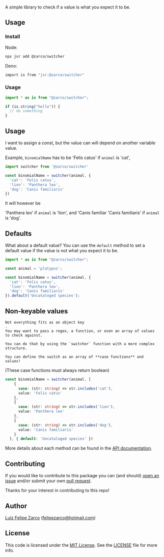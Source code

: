 A simple library to check if a value is what you expect it to be.

## Usage

### Install

Node:

```sh
npx jsr add @zarco/switcher
```

Deno:

```sh
import is from "jsr:@zarco/switcher"
```

### Usage

```ts
import * as is from "@zarco/switcher";

if (is.string("hello")) {
  // do something
}
```

## Usage

I want to assign a const, but the value can will depend on another variable value.

Example, `binomialName` has to be 'Felis catus' if `animal` is 'cat',

````typescript
import switcher from '@zarco/switcher'

const binomialName = switcher(animal, {
  'cat': 'Felis catus',
  'lion': 'Panthera leo',
  'dog': 'Canis familiaris'
})
````

It will however be

'Panthera leo' if `animal` is 'lion', and 'Canis familiar
'Canis familiaris' if `animal` is 'dog'.

## Defaults

What about a default value? You can use the `default` method to set a default
value if the value is not what you expect it to be.

```ts
import * as is from "@zarco/switcher";

const animal = 'platypus';

const binomialName = switcher(animal, {
  'cat': 'Felis catus',
  'lion': 'Panthera leo',
  'dog': 'Canis familiaris'
}).default('Uncataloged species');

```

## Non-keyable values

````
Not everything fits as an object key
.
You may want to pass a regex, a function, or even an array of values to check against.

You can do that by using the `switcher` function with a more complex structure.

You can define the switch as an array of **case functions** and values!

````
(These case functions must always return boolean)

````typescript
const binomialName = switcher(animal, [
    {
      case: (str: string) => str.includes('cat'),
      value: 'Felis catus'
    },
    {
      case: (str: string) => str.includes('lion'),
      value: 'Panthera leo'
    },
    {
      case: (str: string) => str.includes('dog'),
      value: 'Canis familiaris'
    }
  ], { default: 'Uncataloged species' })

````


More details about each method can be found in the
[API documentation](https://jsr.io/@zarco/switcher/doc).

## Contributing

If you would like to contribute to this package you can (and should)
[open an issue](https://github.com/felipezarco/switcher/issues/new) and/or submit
your own [pull request](https://github.com/felipezarco/switcher/compare).

Thanks for your interest in contributing to this repo!

## Author

[Luiz Felipe Zarco](https://github.com/felipezarco) (felipezarco@hotmail.com)

## License

This code is licensed under the
[MIT License](https://github.com/felipezarco/switcher/blob/main/LICENSE). See the
[LICENSE](https://github.com/felipezarco/switcher/blob/main/LICENSE) file for more
info.